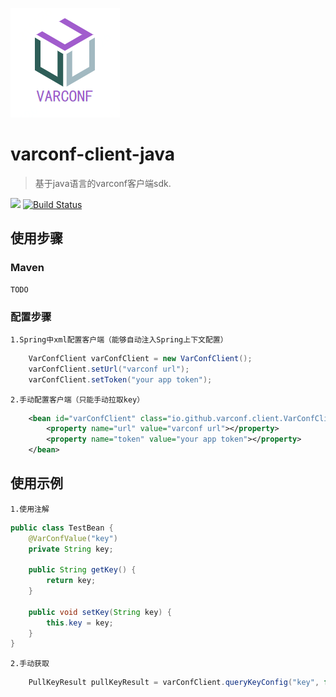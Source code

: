 ![logo](https://github.com/varconf/varconf-doc/blob/master/images/logo.png) 
# varconf-client-java
> 基于java语言的varconf客户端sdk.

![](https://img.shields.io/badge/language-java-cccfff.svg)
[![Build Status](https://travis-ci.org/varconf/varconf-client-java.svg?branch=master)](https://travis-ci.org/varconf/varconf-client-java)

## 使用步骤
### Maven
```
TODO
```
### 配置步骤
`1.Spring中xml配置客户端（能够自动注入Spring上下文配置）`
```java
    VarConfClient varConfClient = new VarConfClient();
    varConfClient.setUrl("varconf url");
    varConfClient.setToken("your app token");
```
`2.手动配置客户端（只能手动拉取key）`
```xml
    <bean id="varConfClient" class="io.github.varconf.client.VarConfClient" lazy-init="true">
        <property name="url" value="varconf url"></property>
        <property name="token" value="your app token"></property>
    </bean>
```

## 使用示例
`1.使用注解`
```java
public class TestBean {
    @VarConfValue("key")
    private String key;

    public String getKey() {
        return key;
    }

    public void setKey(String key) {
        this.key = key;
    }
}
```

`2.手动获取`
```java
    PullKeyResult pullKeyResult = varConfClient.queryKeyConfig("key", false, 0);
```


